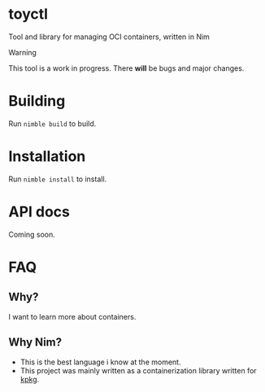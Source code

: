 # toyctl
Tool and library for managing OCI containers, written in Nim

> [!WARNING]  
> This tool is a work in progress. There **will** be bugs and major changes.

# Building
Run `nimble build` to build.


# Installation
Run `nimble install` to install.


# API docs
Coming soon.


# FAQ

## Why?
I want to learn more about containers.

## Why Nim?
* This is the best language i know at the moment.
* This project was mainly written as a containerization library written for [kpkg](https://github.com/kreatolinux/src).
